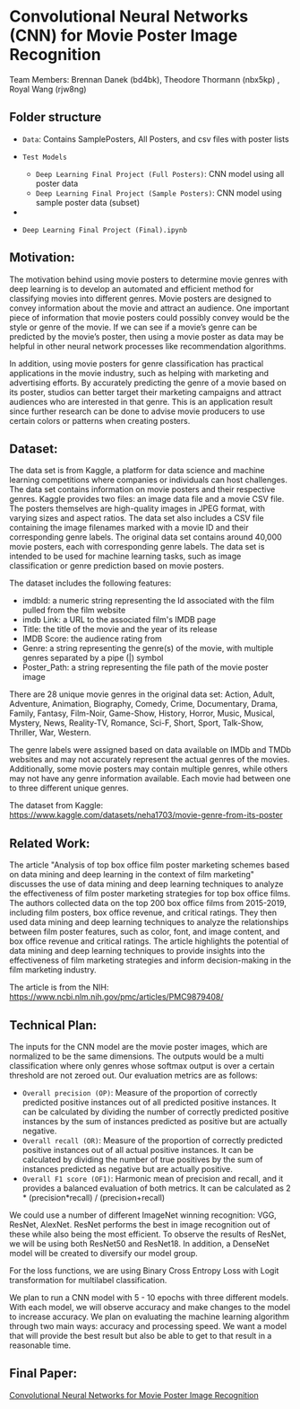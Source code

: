 # Convolutional Neural Networks (CNN) for Movie Poster Image Recognition

Team Members: Brennan Danek (bd4bk), Theodore Thormann (nbx5kp) , Royal Wang (rjw8ng)

## Folder structure
* `Data`: Contains SamplePosters, All Posters, and csv files with poster lists

* `Test Models`
  * `Deep Learning Final Project (Full Posters)`: CNN model using all poster data
  * `Deep Learning Final Project (Sample Posters)`: CNN model using sample poster data (subset)
*
* `Deep Learning Final Project (Final).ipynb`

## Motivation:

The motivation behind using movie posters to determine movie genres with deep learning is to develop an automated and efficient method for classifying movies into different genres. Movie posters are designed to convey information about the movie and attract an audience. One important piece of information that movie posters could possibly convey would be the style or genre of the movie. If we can see if a movie’s genre can be predicted by the movie’s poster, then using a movie poster as data may be helpful in other neural network processes like recommendation algorithms.

In addition, using movie posters for genre classification has practical applications in the movie industry, such as helping with marketing and advertising efforts. By accurately predicting the genre of a movie based on its poster, studios can better target their marketing campaigns and attract audiences who are interested in that genre. This is an application result since further research can be done to advise movie producers to use certain colors or patterns when creating posters. 

## Dataset:

The data set is from Kaggle, a platform for data science and machine learning competitions where companies or individuals can host challenges. The data set contains information on movie posters and their respective genres. Kaggle provides two files: an image data file and a movie CSV file. The posters themselves are high-quality images in JPEG format, with varying sizes and aspect ratios. The data set also includes a CSV file containing the image filenames marked with a movie ID and their corresponding genre labels. The original data set contains around 40,000 movie posters, each with corresponding genre labels. The data set is intended to be used for machine learning tasks, such as image classification or genre prediction based on movie posters.

The dataset includes the following features:

* imdbId: a numeric string representing the Id associated with the film pulled from the film website
* imdb Link: a URL to the associated film's IMDB page
* Title: the title of the movie and the year of its release
* IMDB Score: the audience rating from
* Genre: a string representing the genre(s) of the movie, with multiple genres separated by a pipe (|) symbol
* Poster_Path: a string representing the file path of the movie poster image

There are 28 unique movie genres in the original data set: Action, Adult, Adventure, Animation, Biography, Comedy, Crime, Documentary, Drama, Family, Fantasy, Film-Noir, Game-Show, History, Horror, Music, Musical, Mystery, News, Reality-TV, Romance, Sci-F, Short, Sport, Talk-Show, Thriller, War, Western.

The genre labels were assigned based on data available on IMDb and TMDb websites and may not accurately represent the actual genres of the movies. Additionally, some movie posters may contain multiple genres, while others may not have any genre information available. Each movie had between one to three different unique genres.

The dataset from Kaggle:
https://www.kaggle.com/datasets/neha1703/movie-genre-from-its-poster

## Related Work:

The article "Analysis of top box office film poster marketing schemes based on data mining and deep learning in the context of film marketing" discusses the use of data mining and deep learning techniques to analyze the effectiveness of film poster marketing strategies for top box office films. The authors collected data on the top 200 box office films from 2015-2019, including film posters, box office revenue, and critical ratings. They then used data mining and deep learning techniques to analyze the relationships between film poster features, such as color, font, and image content, and box office revenue and critical ratings. The article highlights the potential of data mining and deep learning techniques to provide insights into the effectiveness of film marketing strategies and inform decision-making in the film marketing industry.

The article is from the NIH:
https://www.ncbi.nlm.nih.gov/pmc/articles/PMC9879408/

## Technical Plan:

The inputs for the CNN model are the movie poster images, which are normalized to be the same dimensions. The outputs would be a multi classification where only genres whose softmax output is over a certain threshold are not zeroed out. Our evaluation metrics are as follows:

* `Overall precision (OP)`: Measure of the proportion of correctly predicted positive instances out of all predicted positive instances. It can be calculated by dividing the number of correctly predicted positive instances by the sum of instances predicted as positive but are actually negative.
* `Overall recall (OR)`: Measure of the proportion of correctly predicted positive instances out of all actual positive instances. It can be calculated by dividing the number of true positives by the sum of instances predicted as negative but are actually positive.
* `Overall F1 score (OF1)`: Harmonic mean of precision and recall, and it provides a balanced evaluation of both metrics. It can be calculated as 2 * (precision*recall) / (precision+recall)

We could use a number of different ImageNet winning recognition: VGG, ResNet, AlexNet. ResNet performs the best in image recognition out of these while also being the most efficient. To observe the results of ResNet, we will be using both ResNet50 and ResNet18. In addition, a DenseNet model will be created to diversify our model group.

For the loss functions, we are using Binary Cross Entropy Loss with Logit transformation for multilabel classification. 

We plan to run a CNN model with 5 - 10 epochs with three different models. With each model, we will observe accuracy and make changes to the model to increase accuracy. We plan on evaluating the machine learning algorithm through two main ways: accuracy and processing speed. We want a model that will provide the best result but also be able to get to that result in a reasonable time.

## Final Paper:

[Convolutional Neural Networks for Movie Poster Image Recognition](https://github.com/theodore-thormann/DS6050_FinalProject/blob/main/Convolutional_Neural_Networks_for_Movie_Poster_Image_Recognition.pdf)
